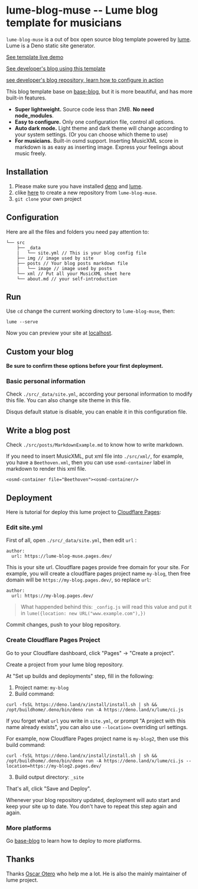 # lume-blog-muse -- Lume blog template for musicians

`lume-blog-muse` is a out of box open source blog template powered by [lume](https://github.com/lumeland/lume). Lume is a Deno static site generator. 

[See template live demo](https://lume-blog-muse.pages.dev/)

[See developer's blog using this template](https://neroblackstone-blog.pages.dev/)

[see developer's blog repository, learn how to configure in action](https://github.com/NeroBlackstone/lume-blog)

This blog template base on [base-blog](https://github.com/lumeland/base-blog/), but it is more beautiful, and has more built-in features.

- **Super lightweight.** Source code less than 2MB. **No need node_modules**. 
- **Easy to configure.** Only one configuration file, control all options.
- **Auto dark mode.** Light theme and dark theme will change according to your system settings. (Or you can choose which theme to use)
- **For musicians.** Built-in osmd support. Inserting MusicXML score in markdown is as easy as inserting image. Express your feelings about music freely.

## Installation

1. Please make sure you have installed [deno](https://deno.land/) and [lume](https://lumeland.github.io/).
2. clike [here](https://github.com/NeroBlackstone/lume-blog-muse/generate) to create a new repository from `lume-blog-muse`.
3. `git clone` your own project

## Configuration

Here are all the files and folders you need pay attention to:

```
└── src
    ├── _data
    |   └── site.yml // This is your blog config file
    ├── img // image used by site
    ├── posts // Your blog posts markdown file
    |   └── image // image used by posts
    └── xml // Put all your MusicXML sheet here
    └── about.md // your self-introduction
```

## Run

Use `cd` change the current working directory to `lume-blog-muse`, then:

```
lume --serve
```

Now you can preview your site at [localhost](http://localhost:3000/).

## Custom your blog

**Be sure to confirm these options before your first deployment.**

### Basic personal information 

Check `./src/_data/site.yml`, according your personal information to modify this file. You can also change site theme in this file.

Disqus default statue is disable, you can enable it in this configuration file.

## Write a blog post

Check `./src/posts/MarkdownExample.md` to know how to write markdown.

If you need to insert MusicXML, put xml file into `./src/xml/`, for example, you have a `Beethoven.xml`, then you can use `osmd-container` label in markdown to render this xml file.

```
<osmd-container file="Beethoven"><osmd-container/>
```

## Deployment

Here is tutorial for deploy this lume project to [Cloudflare Pages](https://pages.cloudflare.com/):

### Edit site.yml

First of all, open `./src/_data/site.yml`, then edit `url` :

```
author:
  url: https://lume-blog-muse.pages.dev/
```



This is your site url. Cloudflare pages provide free domain for your site. For example, you will create a cloudflare pages project name `my-blog`, then free domain will be `https://my-blog.pages.dev/`, so replace `url`:

```
author:
  url: https://my-blog.pages.dev/
```

> What happended behind this: `_config.js` will read this value and put it in `lume({location: new URL("www.example.com"),})`

Commit changes, push to your blog repository.

### Create Cloudflare Pages Project

Go to your Cloudflare dashboard, click "Pages" -> "Create a project".

Create a project from your lume blog repository.

At "Set up builds and deployments" step, fill in the following:

1. Project name: `my-blog`
2. Build command:

```
curl -fsSL https://deno.land/x/install/install.sh | sh && /opt/buildhome/.deno/bin/deno run -A https://deno.land/x/lume/ci.js
```

If you forget what `url` you write in `site.yml`, or prompt "A project with this name already exists", you can also use `--location=` overriding url settings. 

For example, now Cloudflare Pages project name is `my-blog2`, then use this build command:

```
curl -fsSL https://deno.land/x/install/install.sh | sh && /opt/buildhome/.deno/bin/deno run -A https://deno.land/x/lume/ci.js --location=https://my-blog2.pages.dev/
```

3. Build output directory: `_site`

That's all, click "Save and Deploy".

Whenever your blog repository updated, deployment will auto start and keep your site up to date. You don't have to repeat this step again and again.

### More platforms

Go [base-blog](https://github.com/lumeland/base-blog#deployment) to learn how to deploy to more platforms.

## Thanks 

Thanks [Oscar Otero](https://github.com/oscarotero) who help me a lot. He is also the mainly maintainer of lume project.